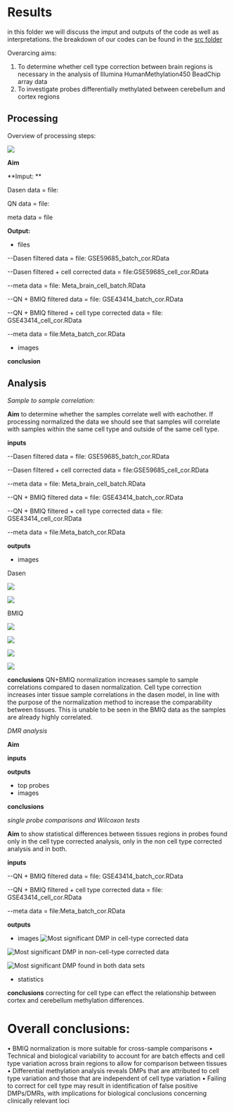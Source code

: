 
Results
========
in this folder we will discuss the imput and outputs of the code as well as interpretations. the breakdown of our codes can be found in the [src folder](https://github.com/STAT540-UBC/team_Methylhomies/tree/master/src/final_codes)

Overarcing aims:
1. To determine whether cell type correction between brain regions is necessary in the analysis of Illumina HumanMethylation450 BeadChip array data
2. To investigate probes differentially methylated between cerebellum and cortex regions

Processing
-------------

Overview of processing steps:

![](/Images/Pipeline_of_Methods.png)

**Aim**

**Imput: **

Dasen data = file: 

QN data = file:

meta data = file

**Output:**
  - files
  
--Dasen filtered data = file: GSE59685_batch_cor.RData

--Dasen filtered + cell corrected data = file:GSE59685_cell_cor.RData

--meta data = file: Meta_brain_cell_batch.RData

--QN + BMIQ filtered data = file: GSE43414_batch_cor.RData

--QN + BMIQ filtered + cell type corrected data = file: GSE43414_cell_cor.RData

--meta data = file:Meta_batch_cor.RData

  - images
  
**conclusion**

Analysis
--------

*Sample to sample correlation:*

**Aim**
to determine whether the samples correlate well with eachother. If processing normalized the data we should see that samples will correlate with samples within the same cell type and outside of the same cell type.

**inputs**

--Dasen filtered data = file: GSE59685_batch_cor.RData

--Dasen filtered + cell corrected data = file:GSE59685_cell_cor.RData

--meta data = file: Meta_brain_cell_batch.RData

--QN + BMIQ filtered data = file: GSE43414_batch_cor.RData

--QN + BMIQ filtered + cell type corrected data = file: GSE43414_cell_cor.RData

--meta data = file:Meta_batch_cor.RData

**outputs**
- images

Dasen

![](/results/Heatmaps/Non-cell_type_corrected_sample_cor_dasen.png)

![](/results/Heatmaps/Cell_type_corrected_sample_cor_dasen.png)

BMIQ

![](/results/Heatmaps/Non_cell_type_corrected_sample_cor_BMIQ.png)

![](/results/Heatmaps/Cell_type_corrected_sample_cor_BMIQ.png)

![](/results/Heatmaps/Batch_BMIQ_heatmap.png)

![](/results/Heatmaps/Cell_type_corrected_BMIQ.png)

**conclusions**
QN+BMIQ normalization increases sample to sample correlations compared to dasen normalization. Cell type correction increases inter tissue sample correlations in the dasen model, in line with the purpose of the normalization method to increase the comparability between tissues. This is unable to be seen in the BMIQ data as the samples are already highly correlated.


*DMR analysis*

**Aim**


**inputs**



**outputs**
- top probes
- images


**conclusions**

*single probe comparisons and Wilcoxon tests*

**Aim**
to show statistical differences between tissues regions in probes found only in the cell type corrected analysis, only in the non cell type corrected analysis and in both.

**inputs**

--QN + BMIQ filtered data = file: GSE43414_batch_cor.RData

--QN + BMIQ filtered + cell type corrected data = file: GSE43414_cell_cor.RData

--meta data = file:Meta_batch_cor.RData

**outputs**

- images
![Most significant DMP in cell-type corrected data](/results/boxplots/Rplotcell.png)

![Most significant DMP in non-cell-type corrected data](/results/boxplots/Rplotbatch.png)

![Most significant DMP found in both data sets](/results/boxplots/Rplotbatch.png)

- statistics


**conclusions**
correcting for cell type can effect the relationship between cortex and cerebellum methylation differences. 

Overall conclusions:
======================
• BMIQ normalization is more suitable for cross-sample comparisons
• Technical and biological variability to account for are batch effects and cell type variation across
brain regions to allow for comparison between tissues
• Differential methylation analysis reveals DMPs that are attributed to cell type variation and those
that are independent of cell type variation
• Failing to correct for cell type may result in identification of false positive DMPs/DMRs, with
implications for biological conclusions concerning clinically relevant loci
